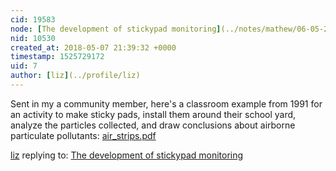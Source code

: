 ```yaml
---
cid: 19583
node: [The development of stickypad monitoring](../notes/mathew/06-05-2014/the-development-of-stickypad-monitoring)
nid: 10530
created_at: 2018-05-07 21:39:32 +0000
timestamp: 1525729172
uid: 7
author: [liz](../profile/liz)
---
```


Sent in my a community member, here's a classroom example from 1991 for an activity to make sticky pads, install them around their school yard, analyze the particles collected, and draw conclusions about airborne particulate pollutants: 
<a href="https://publiclab.org/system/images/photos/000/024/838/original/air_strips.pdf"><i class="fa fa-file"></i> air_strips.pdf</a>



[liz](../profile/liz) replying to: [The development of stickypad monitoring](../notes/mathew/06-05-2014/the-development-of-stickypad-monitoring)

